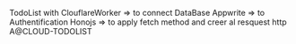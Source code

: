 TodoList with 
ClouflareWorker => to connect DataBase
Appwrite => to Authentification
Honojs => to apply fetch method and creer al resquest http 
A@CLOUD-TODOLIST
 
